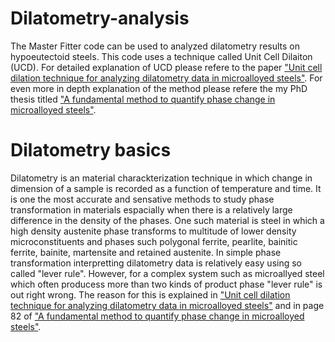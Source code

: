 # Dilatometry-analysis
The Master Fitter code can be used to analyzed dilatometry results on hypoeutectoid steels. This code uses a technique called Unit Cell Dilaiton (UCD). For detailed explanation of UCD please refere to the paper <a href="https://www.sciencedirect.com/science/article/abs/pii/S1044580317324051">"Unit cell dilation technique for analyzing dilatometry data in microalloyed steels"</a>. For even more in depth explanation of the method please refere the my PhD thesis titled <a href="https://era.library.ualberta.ca/items/079669b6-d108-4c89-86ed-4e067600c57c">"A fundamental method to quantify phase change in microalloyed steels"</a>. 

<h1> Dilatometry basics </h1>

Dilatometry is an material charackterization technique in which change in dimension of a sample is recorded as a function of temperature and time. It is one the most accurate and sensative methods to study phase transformation in materials espacially when there is a relatively large difference in the density of the phases. One such material is steel in which a high density austenite phase transforms to multitude of lower density microconstituents and phases such polygonal ferrite, pearlite, bainitic ferrite, bainite, martensite and retained austenite. In simple phase transformation interpretting dilatometry data is relatively easy using so called "lever rule". However, for a complex system such as microallyed steel which often producess more than two kinds of product phase "lever rule" is out right wrong. The reason for this is explained in <a href="https://www.sciencedirect.com/science/article/abs/pii/S1044580317324051">"Unit cell dilation technique for analyzing dilatometry data in microalloyed steels"</a> and in page 82 of <a href="https://era.library.ualberta.ca/items/079669b6-d108-4c89-86ed-4e067600c57c">"A fundamental method to quantify phase change in microalloyed steels"</a>.



